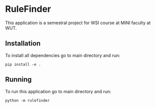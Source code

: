# RuleFinder
This application is a semestral project for WSI course at MiNI faculty at WUT.

## Installation
To install all dependencies go to main directory and run:
```
pip install -e .
```
## Running
To run this application go to main directory and run:
```
python -m rulefinder
```